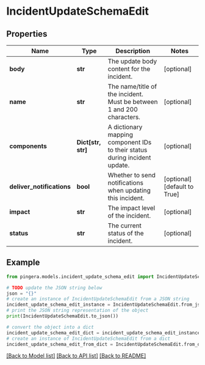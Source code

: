 # IncidentUpdateSchemaEdit


## Properties

Name | Type | Description | Notes
------------ | ------------- | ------------- | -------------
**body** | **str** | The update body content for the incident. | [optional] 
**name** | **str** | The name/title of the incident. Must be between 1 and 200 characters. | [optional] 
**components** | **Dict[str, str]** | A dictionary mapping component IDs to their status during incident update. | [optional] 
**deliver_notifications** | **bool** | Whether to send notifications when updating this incident. | [optional] [default to True]
**impact** | **str** | The impact level of the incident. | [optional] 
**status** | **str** | The current status of the incident. | [optional] 

## Example

```python
from pingera.models.incident_update_schema_edit import IncidentUpdateSchemaEdit

# TODO update the JSON string below
json = "{}"
# create an instance of IncidentUpdateSchemaEdit from a JSON string
incident_update_schema_edit_instance = IncidentUpdateSchemaEdit.from_json(json)
# print the JSON string representation of the object
print(IncidentUpdateSchemaEdit.to_json())

# convert the object into a dict
incident_update_schema_edit_dict = incident_update_schema_edit_instance.to_dict()
# create an instance of IncidentUpdateSchemaEdit from a dict
incident_update_schema_edit_from_dict = IncidentUpdateSchemaEdit.from_dict(incident_update_schema_edit_dict)
```
[[Back to Model list]](../README.md#documentation-for-models) [[Back to API list]](../README.md#documentation-for-api-endpoints) [[Back to README]](../README.md)


